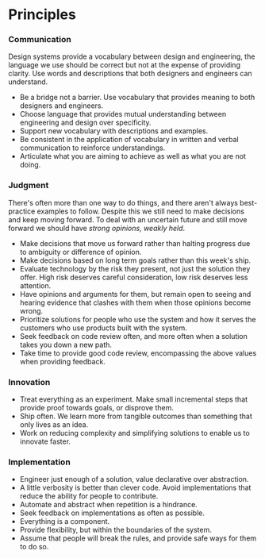 # Principles

### Communication

Design systems provide a vocabulary between design and engineering, the language we use should be correct but not at the expense of providing clarity. Use words and descriptions that both designers and engineers can understand.

* Be a bridge not a barrier. Use vocabulary that provides meaning to both designers and engineers.
* Choose language that provides mutual understanding between engineering and design over specificity.
* Support new vocabulary with descriptions and examples.
* Be consistent in the application of vocabulary in written and verbal communication to reinforce understandings.
* Articulate what you are aiming to achieve as well as what you are not doing.

### Judgment

There's often more than one way to do things, and there aren't always best-practice examples to follow. Despite this we still need to make decisions and keep moving forward. To deal with an uncertain future and still move forward we should have _strong opinions, weakly held_.

* Make decisions that move us forward rather than halting progress due to ambiguity or difference of opinion.
* Make decisions based on long term goals rather than this week's ship.
* Evaluate technology by the risk they present, not just the solution they offer. High risk deserves careful consideration, low risk deserves less attention.
* Have opinions and arguments for them, but remain open to seeing and hearing evidence that clashes with them when those opinions become wrong.
* Prioritize solutions for people who use the system and how it serves the customers who use products built with the system.
* Seek feedback on code review often, and more often when a solution takes you down a new path.
* Take time to provide good code review, encompassing the above values when providing feedback.

### Innovation

* Treat everything as an experiment. Make small incremental steps that provide proof towards goals, or disprove them.
* Ship often. We learn more from tangible outcomes than something that only lives as an idea.
* Work on reducing complexity and simplifying solutions to enable us to innovate faster.

### Implementation

* Engineer just enough of a solution, value declarative over abstraction.
* A little verbosity is better than clever code. Avoid implementations that reduce the ability for people to contribute.
* Automate and abstract when repetition is a hindrance.
* Seek feedback on implementations as often as possible.
* Everything is a component.
* Provide flexibility, but within the boundaries of the system.
* Assume that people will break the rules, and provide safe ways for them to do so.
